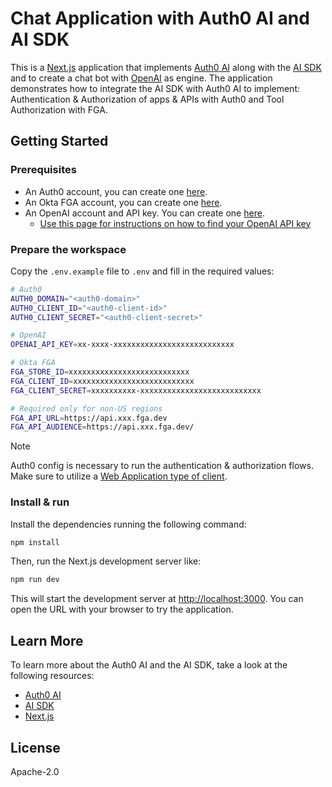 # Chat Application with Auth0 AI and AI SDK

This is a [Next.js](https://nextjs.org) application that implements [Auth0 AI](https://auth0.ai) along with the [AI SDK](https://sdk.vercel.ai/) and to create a chat bot with [OpenAI](https://platform.openai.com) as engine. The application demonstrates how to integrate the AI SDK with Auth0 AI to implement: Authentication & Authorization of apps & APIs with Auth0 and Tool Authorization with FGA.

## Getting Started

### Prerequisites

- An Auth0 account, you can create one [here](https://auth0.com).
- An Okta FGA account, you can create one [here](https://dashboard.fga.dev).
- An OpenAI account and API key. You can create one [here](https://platform.openai.com).
  - [Use this page for instructions on how to find your OpenAI API key](https://help.openai.com/en/articles/4936850-where-do-i-find-my-openai-api-key)

### Prepare the workspace

Copy the `.env.example` file to `.env` and fill in the required values:

```bash
# Auth0
AUTH0_DOMAIN="<auth0-domain>"
AUTH0_CLIENT_ID="<auth0-client-id>"
AUTH0_CLIENT_SECRET="<auth0-client-secret>"

# OpenAI
OPENAI_API_KEY=xx-xxxx-xxxxxxxxxxxxxxxxxxxxxxxxxxx

# Okta FGA
FGA_STORE_ID=xxxxxxxxxxxxxxxxxxxxxxxxxxx
FGA_CLIENT_ID=xxxxxxxxxxxxxxxxxxxxxxxxxxx
FGA_CLIENT_SECRET=xxxxxxxxxx-xxxxxxxxxxxxxxxxxxxxxxxxxxx

# Required only for non-US regions
FGA_API_URL=https://api.xxx.fga.dev
FGA_API_AUDIENCE=https://api.xxx.fga.dev/
```

> [!NOTE]
> Auth0 config is necessary to run the authentication & authorization flows. Make sure to utilize a [Web Application type of client](https://auth0.com/docs/get-started/auth0-overview/create-applications/regular-web-apps).

### Install & run

Install the dependencies running the following command:

```bash
npm install
```

Then, run the Next.js development server like:

```bash
npm run dev
```

This will start the development server at [http://localhost:3000](http://localhost:3000). You can open the URL with your browser to try the application.

## Learn More

To learn more about the Auth0 AI and the AI SDK, take a look at the following resources:

- [Auth0 AI](https://auth0.ai)
- [AI SDK](https://sdk.vercel.ai/)
- [Next.js](https://nextjs.org)

## License

Apache-2.0
